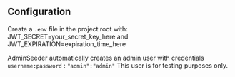 ## Configuration
Create a `.env` file in the project root with: JWT_SECRET=your_secret_key_here and JWT_EXPIRATION=expiration_time_here

AdminSeeder automatically creates an admin user with credentials `username:password` : `"admin":"admin"`
This user is for testing purposes only.